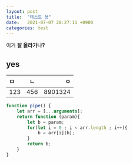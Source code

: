 ```yaml
---
layout: post
title:  "테스트 용"
date:   2021-07-07 20:27:11 +0900
categories: test
---
```


이거 **잘 올라가나?**

## yes
| ㅁ   | ㄴ  |      ㅇ |
| :--- | --- | ------: |
| 123  | 456 | 8901324 |

```js
function pipe() {
    let arr = [...arguments];
    return function (param){
        let b = param;
        for(let i = 0 ; i < arr.length ; i++){
            b = arr[i](b);
        }
        return b;
    }
}
```